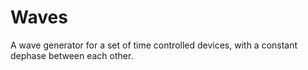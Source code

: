 # Waves
A wave generator for a set of time controlled devices, with a constant dephase between each other.
